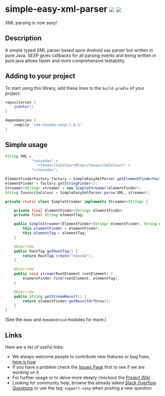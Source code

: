 # simple-easy-xml-parser [![](https://ci.novoda.com/buildStatus/icon?job=simple-easy-xml-parser)](https://ci.novoda.com/job/simple-easy-xml-parser/lastBuild/console) [![](https://raw.githubusercontent.com/novoda/novoda/master/assets/btn_apache_lisence.png)](LICENSE.txt)

XML parsing is now sexy!


## Description

A simple typed XML parser based upon Android sax parser but written in pure Java. SEXP gives callbacks for all parsing events and being written in pure java allows faster and more comprehensive testability.


## Adding to your project

To start using this library, add these lines to the `build.gradle` of your project:

```groovy
repositories {
    jcenter()
}

dependencies {
    compile 'com.novoda:sexp:1.0.5'
}
```

## Simple usage

```java
String XML =
            "<novoda>" +
              "<favouriteColour>Blue</favouriteColour>" +
            "</novoda>";

ElementFinderFactory factory = SimpleEasyXmlParser.getElementFinderFactory();
elementFinder = factory.getStringFinder();
Streamer<String> streamer = new SimpleStreamer(elementFinder);
String favouriteColour = SimpleEasyXmlParser.parse(XML, streamer);

private static class SimpleStreamer implements Streamer<String> {

    private final ElementFinder<String> elementFinder;
    private final String elementTag;

    public SimpleStreamer(ElementFinder<String> elementFinder, String elementTag) {
        this.elementFinder = elementFinder;
        this.elementTag = elementTag;
    }

    @Override
    public RootTag getRootTag() {
        return RootTag.create("novoda");
    }

    @Override
    public void stream(RootElement rootElement) {
        elementFinder.find(rootElement, elementTag);
    }

    @Override
    public String getStreamResult() {
        return elementFinder.getResultOrThrow();
    }
}
```
(See the `demo` and `demoAndroid` modules for more.)

## Links

Here are a list of useful links:

 * We always welcome people to contribute new features or bug fixes, [here is how](https://github.com/novoda/novoda/blob/master/CONTRIBUTING.md)
 * If you have a problem check the [Issues Page](https://github.com/novoda/simple-easy-xml-parser/issues) first to see if we are working on it
 * For further usage or to delve more deeply checkout the [Project Wiki](https://github.com/novoda/simple-easy-xml-parser/wiki)
 * Looking for community help, browse the already asked [Stack Overflow Questions](http://stackoverflow.com/questions/tagged/support-sexp) or use the tag: `support-sexp` when posting a new question
